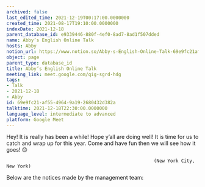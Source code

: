 ```yaml
---
archived: false
last_edited_time: 2021-12-19T00:17:00.0000000
created_time: 2021-08-17T19:10:00.0000000
indexDate: 2021-12-18
parent_database_id: e9339446-880f-4ef0-8ad7-8ad1f507dded
name: Abby’s English Online Talk
hosts: Abby
notion_url: https://www.notion.so/Abby-s-English-Online-Talk-69e9fc21af5549649a192680432d382a
object: page
parent_type: database_id
title: Abby’s English Online Talk
meeting_link: meet.google.com/qig-sgrd-hdg
tags:
- Talk
- 2021-12-18
- Abby
id: 69e9fc21-af55-4964-9a19-2680432d382a
talktime: 2021-12-18T22:30:00.0000000
language_level: intermediate to advanced
platform: Google Meet
---
```


Hey! It is really has been a while! Hope y’all are doing well! It is time for us to catch and wrap up for this year. Come and have fun then we will see how it goes! 😊



                                                          (New York City, New York)



Below are the notices made by the management team:


